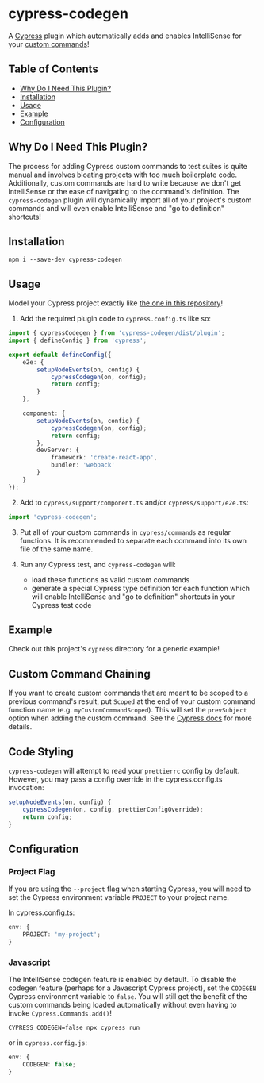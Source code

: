 # cypress-codegen

A [Cypress](https://www.cypress.io/) plugin which automatically adds and enables IntelliSense for your [custom commands](https://docs.cypress.io/api/cypress-api/custom-commands)!

## Table of Contents

-   [Why Do I Need This Plugin?](#why-do-i-need-this-plugin)
-   [Installation](#installation)
-   [Usage](#usage)
-   [Example](#example)
-   [Configuration](#configuration)

## Why Do I Need This Plugin?

The process for adding Cypress custom commands to test suites is quite manual and involves bloating projects with too much boilerplate code.
Additionally, custom commands are hard to write because we don't get IntelliSense or the ease of navigating to the command's definition.
The `cypress-codegen` plugin will dynamically import all of your project's custom commands and will even enable IntelliSense and "go to definition" shortcuts!

## Installation

```shell
npm i --save-dev cypress-codegen
```

## Usage

Model your Cypress project exactly like [the one in this repository](cypress.config.ts)!

1. Add the required plugin code to `cypress.config.ts` like so:

```ts
import { cypressCodegen } from 'cypress-codegen/dist/plugin';
import { defineConfig } from 'cypress';

export default defineConfig({
    e2e: {
        setupNodeEvents(on, config) {
            cypressCodegen(on, config);
            return config;
        }
    },

    component: {
        setupNodeEvents(on, config) {
            cypressCodegen(on, config);
            return config;
        },
        devServer: {
            framework: 'create-react-app',
            bundler: 'webpack'
        }
    }
});
```

2. Add to `cypress/support/component.ts` and/or `cypress/support/e2e.ts`:

```ts
import 'cypress-codegen';
```

3. Put all of your custom commands in `cypress/commands` as regular functions. It is recommended to separate each command into its own file of the same name.

4. Run any Cypress test, and `cypress-codegen` will:
    - load these functions as valid custom commands
    - generate a special Cypress type definition for each function which will enable IntelliSense and "go to definition" shortcuts in your Cypress test code

## Example

Check out this project's `cypress` directory for a generic example!

## Custom Command Chaining

If you want to create custom commands that are meant to be scoped to a previous command's result, put `Scoped` at the
end of your custom command function name (e.g. `myCustomCommandScoped`). This will set the `prevSubject` option when
adding the custom command. See the [Cypress docs](https://docs.cypress.io/api/cypress-api/custom-commands#Arguments)
for more details.

## Code Styling

`cypress-codegen` will attempt to read your `prettierrc` config by default.
However, you may pass a config override in the cypress.config.ts invocation:

```ts
setupNodeEvents(on, config) {
    cypressCodegen(on, config, prettierConfigOverride);
    return config;
}
```

## Configuration

### Project Flag

If you are using the `--project` flag when starting Cypress, you will need to set the Cypress environment variable `PROJECT` to your project name.

In cypress.config.ts:

```ts
env: {
    PROJECT: 'my-project';
}
```

### Javascript

The IntelliSense codegen feature is enabled by default.
To disable the codegen feature (perhaps for a Javascript Cypress project), set the `CODEGEN` Cypress environment variable to `false`.
You will still get the benefit of the custom commands being loaded automatically without even having to invoke `Cypress.Commands.add()`!

```shell
CYPRESS_CODEGEN=false npx cypress run
```

or in `cypress.config.js`:

```ts
env: {
    CODEGEN: false;
}
```
